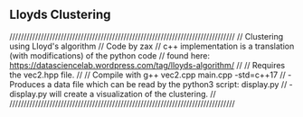 ## Lloyds Clustering

///////////////////////////////////////////////////////////////////////////////
// Clustering using Lloyd's algorithm
// Code by zax
// c++ implementation is a translation (with modifications) of the python code 
//      found here: https://datasciencelab.wordpress.com/tag/lloyds-algorithm/
//
// Requires the vec2.hpp file.
//
// Compile with g++ vec2.cpp main.cpp -std=c++17
//  - Produces a data file which can be read by the python3 script: display.py
//  - display.py will create a visualization of the clustering.
//
///////////////////////////////////////////////////////////////////////////////